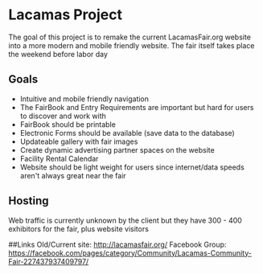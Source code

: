 # Lacamas Project

The goal of this project is to remake the current LacamasFair.org website into a more modern and mobile friendly website. The fair itself takes place the weekend before labor day


## Goals
- Intuitive and mobile friendly navigation
- The FairBook and Entry Requirements are important but hard for users to discover and work with
- FairBook should be printable
- Electronic Forms should be available (save data to the database)
- Updateable gallery with fair images
- Create dynamic advertising partner spaces on the website
- Facility Rental Calendar
- Website should be light weight for users since internet/data speeds aren't always great near the fair

## Hosting
Web traffic is currently unknown by the client but they have 300 - 400 exhibitors for the fair, plus website visitors

##Links
Old/Current site: http://lacamasfair.org/ 
Facebook Group: https://facebook.com/pages/category/Community/Lacamas-Community-Fair-227437937409797/
